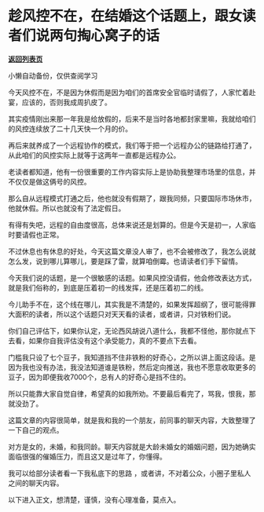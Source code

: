 # 趁风控不在，在结婚这个话题上，跟女读者们说两句掏心窝子的话

[**返回列表页**](/gzh/记忆承载3)

小懒自动备份，仅供查阅学习

今天风控不在，不是因为休假而是因为咱们的首席安全官临时请假了，人家忙着赴宴，应该的，否则我成周扒皮了。  

  

其实疫情刚出来那一年我是给放假的，后来不是当时各地都封家里嘛，我就给咱们的风控连续放了二十几天快一个月的价。  

  

再后来就养成了一个远程协作的模式，我们等于把一个远程办公的链路给打通了，从此咱们的风控实际上就等于这两年一直都是远程办公。  

  

老读者都知道，他有一份很重要的工作内容实际上是协助我整理市场里的信息，并不仅仅是做这俩号的风控。  

  

那么自从远程模式打通之后，他也就没有假期了，跟我同频，只要国际市场休市，他就休假。所以也就没有了法定假日。  

  

有得有失吧，远程的自由度很高，总体来说还是划算的。但是今天是初一，人家临时要请假也正常。

  

不过休息也有休息的好处，今天这篇文章没人审了，也不会被修改了，我怎么说就怎么发，说到哪儿算哪儿，要是踩了雷，就算咱倒霉。也请读者们手下留情。  

  

今天我们说的话题，是一个很敏感的话题。如果风控没请假，他会修改表达方式，就是我们俗称的，到底是压着初一的线发挥，还是压着初二的线。  

  

今儿助手不在，这个线在哪儿，其实我是不清楚的，如果发挥超纲了，很可能得罪大面积的读者，所以这个话题只对天天看的读者，或者讲，只对铁粉们说。  

  

你们自己评估下，如果你认定，无论西风胡说八道什么，我都不怪他，那你就点下去看，如果你自我评估没有这个承受能力，真的不要点下去看。

  

门槛我只设了七个豆子，我知道挡不住非铁粉的好奇心，之所以讲上面这段话。是因为我也没有办法，我没法知道谁是铁粉，然后定向推送，我也不愿意收取更多的豆子，因为即便我收7000个，总有人的好奇心是挡不住的。  

  

所以只能靠大家自觉自律，希望真的如我所劝。不要最后看完了，骂我，恨我，那就没劲了。

  

这篇文章的内容很简单，就是我和我的一个朋友，前同事的聊天内容，大致整理了一下自己的观点。  

  

对方是女的，未婚，和我同龄。聊天内容就是大龄未婚女的婚姻问题，因为她确实面临很强的催婚压力，而且这又是过年了，你懂得。  

  

我可以给部分读者看一下我私底下的思路 ，或者讲，不对着公众，小圈子里私人之间的聊天内容。  

  

以下进入正文，想清楚，谨慎，没有心理准备，莫点入。  

